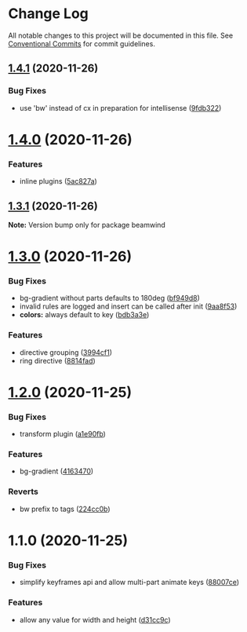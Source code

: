 # Change Log

All notable changes to this project will be documented in this file.
See [Conventional Commits](https://conventionalcommits.org) for commit guidelines.

## [1.4.1](https://github.com/kenoxa/beamwind/compare/beamwind@1.4.0...beamwind@1.4.1) (2020-11-26)

### Bug Fixes

- use 'bw' instead of cx in preparation for intellisense ([9fdb322](https://github.com/kenoxa/beamwind/commit/9fdb3226262609d5d732c1fa2f72d0796c6a8250))

# [1.4.0](https://github.com/kenoxa/beamwind/compare/beamwind@1.3.1...beamwind@1.4.0) (2020-11-26)

### Features

- inline plugins ([5ac827a](https://github.com/kenoxa/beamwind/commit/5ac827a30007854b47f03739676d1827144ce9c3))

## [1.3.1](https://github.com/kenoxa/beamwind/compare/beamwind@1.3.0...beamwind@1.3.1) (2020-11-26)

**Note:** Version bump only for package beamwind

# [1.3.0](https://github.com/kenoxa/beamwind/compare/beamwind@1.2.0...beamwind@1.3.0) (2020-11-26)

### Bug Fixes

- bg-gradient without parts defaults to 180deg ([bf949d8](https://github.com/kenoxa/beamwind/commit/bf949d81575ea2cc4ecea804280be7f3ee183092))
- invalid rules are logged and insert can be called after init ([9aa8f53](https://github.com/kenoxa/beamwind/commit/9aa8f53f3bdf32f7f7a014151d6e399b0ab18e26))
- **colors:** always default to key ([bdb3a3e](https://github.com/kenoxa/beamwind/commit/bdb3a3e97303e4db8dc5dcb7584ce7c6bbb4bb4e))

### Features

- directive grouping ([3994cf1](https://github.com/kenoxa/beamwind/commit/3994cf1304d32cb4d5834ee143c7f9d929dbdda9))
- ring directive ([8814fad](https://github.com/kenoxa/beamwind/commit/8814fadf802d7539e0686c6ba32ada1512ad6665))

# [1.2.0](https://github.com/kenoxa/beamwind/compare/beamwind@1.1.0...beamwind@1.2.0) (2020-11-25)

### Bug Fixes

- transform plugin ([a1e90fb](https://github.com/kenoxa/beamwind/commit/a1e90fb9f8d46b03a3fbfc47e1b607dbe7334362))

### Features

- bg-gradient ([4163470](https://github.com/kenoxa/beamwind/commit/4163470bdf43b0ae6fe22b2adac15d1bdf044832))

### Reverts

- bw prefix to tags ([224cc0b](https://github.com/kenoxa/beamwind/commit/224cc0bd6b0827df0c99471c324920699e8bd4cc))

# 1.1.0 (2020-11-25)

### Bug Fixes

- simplify keyframes api and allow multi-part animate keys ([88007ce](https://github.com/kenoxa/beamwind/commit/88007cec14322c5b58474174369bf4befd263807))

### Features

- allow any value for width and height ([d31cc9c](https://github.com/kenoxa/beamwind/commit/d31cc9ccb94ac16759ad9529d445a61b0d4aa787))
